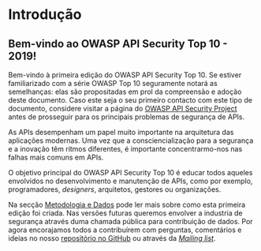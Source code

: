 Introdução
==========

## Bem-vindo ao OWASP API Security Top 10 - 2019!

Bem-vindo à primeira edição do OWASP API Security Top 10. Se estiver
familiarizado com a série OWASP Top 10 seguramente notará as semelhanças: elas
são propositadas em prol da compreensão e adoção deste documento. Caso este seja o seu
primeiro contacto com este tipo de documento, considere visitar a página do
[OWASP API Security Project][1] antes de prosseguir para os principais problemas
de segurança de APIs.

As APIs desempenham um papel muito importante na arquitetura das aplicações
modernas. Uma vez que a consciencialização para a segurança e a inovação têm
ritmos diferentes, é importante concentrarmo-nos nas falhas mais comuns em APIs.

O objetivo principal do OWASP API Security Top 10 é educar todos aqueles
envolvidos no desenvolvimento e manutenção de APIs, como por exemplo,
programadores, _designers_, arquitetos, gestores ou organizações.

Na secção [Metodologia e Dados][2] pode ler mais sobre como esta primeira
edição foi criada. Nas versões futuras queremos envolver a industria de
segurança através duma chamada pública para contribuição de dados. Por agora
encorajamos todos a contribuírem com perguntas, comentários e ideias no nosso
[repositório no GitHub][3] ou através da [_Mailing list_][4].

[1]: https://owasp.org/www-project-api-security/
[2]: ./0xd0-about-data.md
[3]: https://github.com/OWASP/API-Security
[4]: https://groups.google.com/a/owasp.org/forum/#!forum/api-security-project

